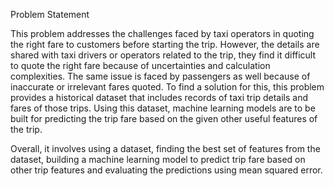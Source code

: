 Problem Statement

This problem addresses the challenges faced by taxi operators in quoting the right fare to customers before starting the trip. However, the details are shared with taxi drivers or operators related to the trip, they find it difficult to quote the right fare because of uncertainties and calculation complexities. The same issue is faced by passengers as well because of inaccurate or irrelevant fares quoted. To find a solution for this, this problem provides a historical dataset that includes records of taxi trip details and fares of those trips. Using this dataset, machine learning models are to be built for predicting the trip fare based on the given other useful features of the trip.

Overall, it involves using a dataset, finding the best set of features from the dataset, building a machine learning model to predict trip fare based on other trip features and evaluating the predictions using mean squared error.

